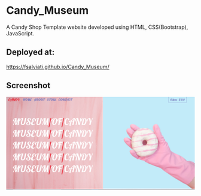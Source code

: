 # Candy_Museum
A Candy Shop Template website developed using HTML, CSS(Bootstrap), JavaScript.

## Deployed at:
https://fsalviati.github.io/Candy_Museum/
<br />

## Screenshot

![Screenshot](screenshot.png)
